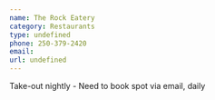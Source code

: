 ```yaml
---
name: The Rock Eatery
category: Restaurants
type: undefined
phone: 250-379-2420
email: 
url: undefined
---
```


Take-out nightly - Need to book spot via email, daily